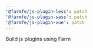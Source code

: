 ```yaml
---
'@farmfe/js-plugin-less': patch
'@farmfe/js-plugin-sass': patch
'@farmfe/js-plugin-vue': patch
---
```


Build js plugins using Farm
